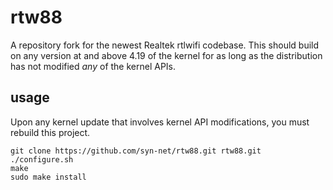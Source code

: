 # rtw88

A repository fork for the newest Realtek rtlwifi codebase. This should build on
any version at and above 4.19 of the kernel for as long as the distribution has
not modified *any* of the kernel APIs.

## usage

Upon any kernel update that involves kernel API modifications, you must rebuild
this project.

```shell
git clone https://github.com/syn-net/rtw88.git rtw88.git
./configure.sh
make
sudo make install
```

